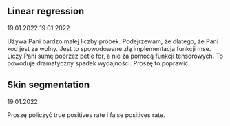 ## Linear regression

19.01.2022 19.01.2022 

Używa Pani bardzo małej liczby próbek. 
Podejrzewam, że dlatego, że Pani kod jest za wolny. Jest to spowodowane złą implementacją funkcji mse. Liczy Pani sumę poprzez petle for, a nie za pomocą funkcji tensorowych. To powoduje dramatyczny spadek wydajności. Proszę to poprawić.

## Skin segmentation

19.01.2022

Proszę policzyć true positives rate i false positives rate. 
